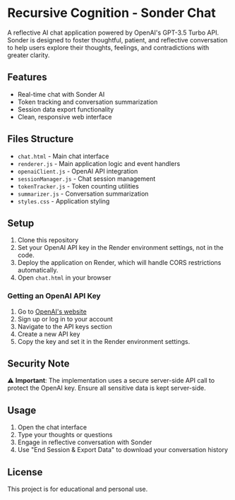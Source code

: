 # Recursive Cognition - Sonder Chat

A reflective AI chat application powered by OpenAI's GPT-3.5 Turbo API. Sonder is designed to foster thoughtful, patient, and reflective conversation to help users explore their thoughts, feelings, and contradictions with greater clarity.

## Features

- Real-time chat with Sonder AI
- Token tracking and conversation summarization
- Session data export functionality
- Clean, responsive web interface

## Files Structure

- `chat.html` - Main chat interface
- `renderer.js` - Main application logic and event handlers
- `openaiClient.js` - OpenAI API integration
- `sessionManager.js` - Chat session management
- `tokenTracker.js` - Token counting utilities
- `summarizer.js` - Conversation summarization
- `styles.css` - Application styling

## Setup

1. Clone this repository
2. Set your OpenAI API key in the Render environment settings, not in the code.
3. Deploy the application on Render, which will handle CORS restrictions automatically.
4. Open `chat.html` in your browser

### Getting an OpenAI API Key

1. Go to [OpenAI's website](https://platform.openai.com/)
2. Sign up or log in to your account
3. Navigate to the API keys section
4. Create a new API key
5. Copy the key and set it in the Render environment settings.

## Security Note

⚠️ **Important**: The implementation uses a secure server-side API call to protect the OpenAI key. Ensure all sensitive data is kept server-side.

## Usage

1. Open the chat interface
2. Type your thoughts or questions
3. Engage in reflective conversation with Sonder
4. Use "End Session & Export Data" to download your conversation history

## License

This project is for educational and personal use.
